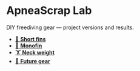 # ApneaScrap Lab
DIY freediving gear — project versions and results.

- [🤿 **Short fins**](projects/short-fins/README.md)
- [🐬 **Monofin**](projects/monofin/README.md)
- [🏋️ **Neck weight**](projects/neck-weight/README.md)
- [🧪 **Future gear**](projects/future-gear/index.md)
